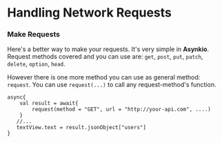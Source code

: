 Handling Network Requests
=========================
### Make Requests
Here's a better way to make your requests. It's very simple in **Asynkio**.
Request methods covered and you can use are: `get`, `post`, `put`, `patch`, `delete`, `option`, `head`.

[](_media/network_request.kt ':include :type=code kotlin')

However there is one more method you can use as general method: `request`.
You can use `request(...)` to call any request-method's function.

    async{
        val result = await{
            request(method = "GET", url = "http://your-api.com", ....)
        }
       //...
       textView.text = result.jsonObject["users"]
    }
